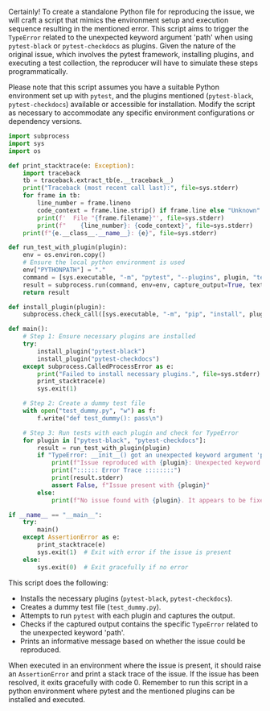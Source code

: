 Certainly! To create a standalone Python file for reproducing the issue, we will craft a script that mimics the environment setup and execution sequence resulting in the mentioned error. This script aims to trigger the `TypeError` related to the unexpected keyword argument 'path' when using `pytest-black` or `pytest-checkdocs` as plugins. Given the nature of the original issue, which involves the pytest framework, installing plugins, and executing a test collection, the reproducer will have to simulate these steps programmatically.

Please note that this script assumes you have a suitable Python environment set up with `pytest`, and the plugins mentioned (`pytest-black`, `pytest-checkdocs`) available or accessible for installation. Modify the script as necessary to accommodate any specific environment configurations or dependency versions.

```python
import subprocess
import sys
import os

def print_stacktrace(e: Exception):
    import traceback
    tb = traceback.extract_tb(e.__traceback__)
    print("Traceback (most recent call last):", file=sys.stderr)
    for frame in tb:
        line_number = frame.lineno
        code_context = frame.line.strip() if frame.line else "Unknown"
        print(f'  File "{frame.filename}"', file=sys.stderr)
        print(f"    {line_number}: {code_context}", file=sys.stderr)
    print(f"{e.__class__.__name__}: {e}", file=sys.stderr)

def run_test_with_plugin(plugin):
    env = os.environ.copy()
    # Ensure the local python environment is used
    env["PYTHONPATH"] = "."
    command = [sys.executable, "-m", "pytest", "--plugins", plugin, "test_dummy.py"]
    result = subprocess.run(command, env=env, capture_output=True, text=True)
    return result

def install_plugin(plugin):
    subprocess.check_call([sys.executable, "-m", "pip", "install", plugin])

def main():
    # Step 1: Ensure necessary plugins are installed
    try:
        install_plugin("pytest-black")
        install_plugin("pytest-checkdocs")
    except subprocess.CalledProcessError as e:
        print("Failed to install necessary plugins.", file=sys.stderr)
        print_stacktrace(e)
        sys.exit(1)

    # Step 2: Create a dummy test file
    with open("test_dummy.py", "w") as f:
        f.write("def test_dummy(): pass\n")

    # Step 3: Run tests with each plugin and check for TypeError
    for plugin in ["pytest-black", "pytest-checkdocs"]:
        result = run_test_with_plugin(plugin)
        if "TypeError: __init__() got an unexpected keyword argument 'path'" in result.stderr:
            print(f"Issue reproduced with {plugin}: Unexpected keyword argument 'path'.")
            print(":::::: Error Trace ::::::::")
            print(result.stderr)
            assert False, f"Issue present with {plugin}"
        else:
            print(f"No issue found with {plugin}. It appears to be fixed.")

if __name__ == "__main__":
    try:
        main()
    except AssertionError as e:
        print_stacktrace(e)
        sys.exit(1)  # Exit with error if the issue is present
    else:
        sys.exit(0)  # Exit gracefully if no error
```

This script does the following:
- Installs the necessary plugins (`pytest-black`, `pytest-checkdocs`).
- Creates a dummy test file (`test_dummy.py`).
- Attempts to run `pytest` with each plugin and captures the output.
- Checks if the captured output contains the specific `TypeError` related to the unexpected keyword 'path'. 
- Prints an informative message based on whether the issue could be reproduced.

When executed in an environment where the issue is present, it should raise an `AssertionError` and print a stack trace of the issue. If the issue has been resolved, it exits gracefully with code 0. Remember to run this script in a python environment where pytest and the mentioned plugins can be installed and executed.